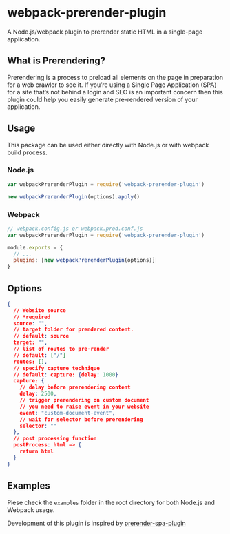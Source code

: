 # webpack-prerender-plugin

A Node.js/webpack plugin to prerender static HTML in a single-page application.

## What is Prerendering?

Prerendering is a process to preload all elements on the page in preparation for a web crawler to see it. If you’re using a Single Page Application (SPA) for a site that’s not behind a login and SEO is an important concern then this plugin could help you easily generate pre-rendered version of your application.

## Usage

This package can be used either directly with Node.js or with webpack build process.

### Node.js

```js
var webpackPrerenderPlugin = require('webpack-prerender-plugin')

new webpackPrerenderPlugin(options).apply()
```

### Webpack

```js
// webpack.config.js or webpack.prod.conf.js
var webpackPrerenderPlugin = require('webpack-prerender-plugin')

module.exports = {
  // ...
  plugins: [new webpackPrerenderPlugin(options)]
}
```

## Options

```json
{
  // Website source
  // *required
  source: "",
  // target folder for prendered content.
  // default: source
  target: "",
  // list of routes to pre-render
  // default: ["/"]
  routes: [],
  // specify capture technique
  // default: capture: {delay: 1000}
  capture: {
    // delay before prerendering content
    delay: 2500,
    // trigger prerendering on custom document
    // you need to raise event in your website
    event: "custom-document-event",
    // wait for selector before prerendering
    selector: ""
  },
  // post processing function
  postProcess: html => {
    return html
  }
}
```

## Examples

Plese check the `examples` folder in the root directory for both Node.js and Webpack usage.

Development of this plugin is inspired by [prerender-spa-plugin](https://github.com/chrisvfritz/prerender-spa-plugin)
